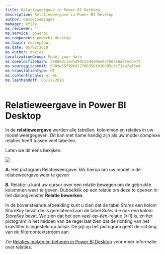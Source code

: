 ```yaml
---
title: Relatieweergave in Power BI Desktop
description: Relatieweergave in Power BI Desktop
author: davidiseminger
manager: kfile
ms.reviewer: ''
ms.service: powerbi
ms.component: powerbi-desktop
ms.topic: conceptual
ms.date: 05/02/2018
ms.author: davidi
LocalizationGroup: Model your data
ms.openlocfilehash: 58886dc1ae5490113d4d0ba9af00d16aefecbe71
ms.sourcegitcommit: 638de55f996d177063561b36d95c8c71ea7af3ed
ms.translationtype: HT
ms.contentlocale: nl-NL
ms.lasthandoff: 05/17/2018
---
```

# <a name="relationship-view-in-power-bi-desktop"></a>Relatieweergave in Power BI Desktop
In de **relatieweergave** worden alle tabellen, kolommen en relaties in uw model weergegeven. Dit kan met name handig zijn als uw model complexe relaties heeft tussen veel tabellen.

Laten we dit eens bekijken.

![](media/desktop-relationship-view/relationshipview_fullscreen.png)

**A.**  Het pictogram Relatieweergave: klik hierop om uw model in de relatieweergave weer te geven

**B.** Relatie: u kunt uw cursor over een relatie bewegen om de gebruikte kolommen weer te geven. Dubbelklik op een relatie om deze te openen in het dialoogvenster **Relatie bewerken**. 

In de bovenstaande afbeelding kunt u zien dat de tabel *Stores* een kolom *StoreKey* bevat die is gerelateerd aan de tabel *Sales* die ook een kolom *StoreKey* bevat. We zien dat het een *veel-op-één*-relatie (\*:1) is, en het pictogram in het midden van de regel laat zien dat de richting van het kruisfilter is ingesteld op *beide*. De pijl op het pictogram geeft de richting van de filtercontextstroom aan.

Zie [Relaties maken en beheren in Power BI Desktop](desktop-create-and-manage-relationships.md) voor meer informatie over relaties.

